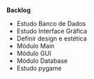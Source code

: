 **Backlog**
* Estudo Banco de Dados
* Estudo Interface Gráfica
* Definir design e estética
* Módulo Main
* Módulo GUI
* Módulo Database
* Estudo pygame
